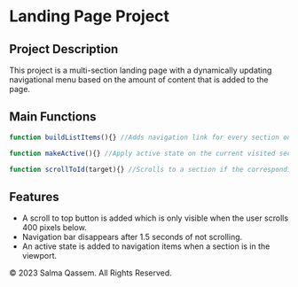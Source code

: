 # Landing Page Project

## Project Description

<p>This project is a multi-section landing page with a dynamically updating navigational menu based on the amount of content that is added to the page.</p>

## Main Functions

```Javascript
function buildListItems(){} //Adds navigation link for every section on the page dynamically
```

```Javascript
function makeActive(){} //Apply active state on the current visited section and corresponding nav link
```

```Javascript
function scrollToId(target){} //Scrolls to a section if the corresponding nav link is clicked
```

## Features

- A scroll to top button is added which is only visible when the user scrolls 400 pixels below.
- Navigation bar disappears after 1.5 seconds of not scrolling.
- An active state is added to navigation items when a section is in the viewport.

&copy; 2023 Salma Qassem. All Rights Reserved.